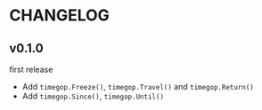 # CHANGELOG

## v0.1.0

first release

- Add `timegop.Freeze()`, `timegop.Travel()` and `timegop.Return()`
- Add `timegop.Since()`, `timegop.Until()`
